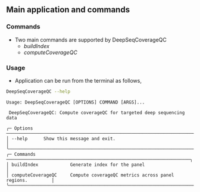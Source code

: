 ## Main application and commands

### Commands

- Two main commands are supported by DeepSeqCoverageQC
    * _buildIndex_
    * _computeCoverageQC_


### Usage

- Application can be run from the terminal as follows,

```bash
DeepSeqCoverageQC --help
```

```
Usage: DeepSeqCoverageQC [OPTIONS] COMMAND [ARGS]...

 DeepSeqCoverageQC: Compute coverageQC for targeted deep sequencing data

╭─ Options ──────────────────────────────────────────────────────────────────────╮
│ --help      Show this message and exit.                                        │
╰────────────────────────────────────────────────────────────────────────────────╯
╭─ Commands ─────────────────────────────────────────────────────────────────────╮
│ buildIndex            Generate index for the panel                             │
│ computeCoverageQC     Compute coverageQC metrics across panel regions.         │
╰────────────────────────────────────────────────────────────────────────────────╯

```
